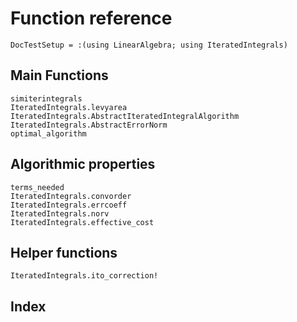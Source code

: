 # Function reference

```@meta
DocTestSetup = :(using LinearAlgebra; using IteratedIntegrals)
```

## Main Functions

```@docs
simiterintegrals
IteratedIntegrals.levyarea
IteratedIntegrals.AbstractIteratedIntegralAlgorithm
IteratedIntegrals.AbstractErrorNorm
optimal_algorithm
```

## Algorithmic properties

```@docs
terms_needed
IteratedIntegrals.convorder
IteratedIntegrals.errcoeff
IteratedIntegrals.norv
IteratedIntegrals.effective_cost
```

## Helper functions

```@docs
IteratedIntegrals.ito_correction!
```

## Index

```@index
```
